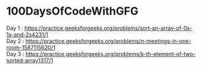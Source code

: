 # 100DaysOfCodeWithGFG

Day 1 : https://practice.geeksforgeeks.org/problems/sort-an-array-of-0s-1s-and-2s4231/1<br/>
Day 2 : https://practice.geeksforgeeks.org/problems/n-meetings-in-one-room-1587115620/1<br/>
Day 3 : https://practice.geeksforgeeks.org/problems/k-th-element-of-two-sorted-array1317/1<br/>
